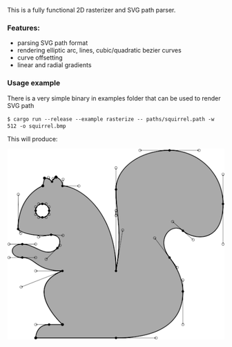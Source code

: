 This is a fully functional 2D rasterizer and SVG path parser.
### Features:
- parsing SVG path format
- rendering elliptic arc, lines, cubic/quadratic bezier curves
- curve offsetting
- linear and radial gradients

### Usage example
There is a very simple binary in examples folder that can be used to render SVG path
```
$ cargo run --release --example rasterize -- paths/squirrel.path -w 512 -o squirrel.bmp
```
This will produce:

![squirrel](paths/squirrel.png?s=512)
